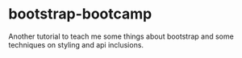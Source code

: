 # bootstrap-bootcamp
Another tutorial to teach me some things about bootstrap and some techniques on styling and api inclusions.
